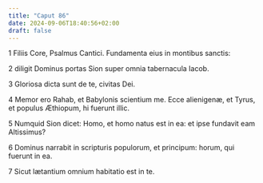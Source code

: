 ```yaml
---
title: "Caput 86"
date: 2024-09-06T18:40:56+02:00
draft: false
---
```




1 Filiis Core, Psalmus Cantici. Fundamenta eius in montibus sanctis:

2 diligit Dominus portas Sion super omnia tabernacula Iacob.

3 Gloriosa dicta sunt de te, civitas Dei.

4 Memor ero Rahab, et Babylonis scientium me. Ecce alienigenæ, et Tyrus, et populus Æthiopum, hi fuerunt illic.

5 Numquid Sion dicet: Homo, et homo natus est in ea: et ipse fundavit eam Altissimus?

6 Dominus narrabit in scripturis populorum, et principum: horum, qui fuerunt in ea.

7 Sicut lætantium omnium habitatio est in te.

